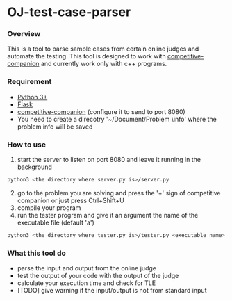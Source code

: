 # OJ-test-case-parser

### Overview
This is a tool to parse sample cases from certain online judges and automate the testing. This tool is designed to work 
with [competitive-companion](https://github.com/jmerle/competitive-companion) and currently work only with c++ programs.

### Requirement
- [Python 3+](https://www.python.org/)
- [Flask](http://flask.pocoo.org/)
- [competitive-companion](https://github.com/jmerle/competitive-companion) (configure it to send to port 8080)
- You need to create a direcotry '~/Document/Problem \info' where the problem info will be saved

### How to use
1. start the server to listen on port 8080 and leave it running in the background
```bash
python3 <the directory where server.py is>/server.py
```
2. go to the problem you are solving and press the '+' sign of competitive companion or just press Ctrl+Shift+U
3. compile your program
4. run the tester program and give it an argument the name of the executable file (default 'a')
```bash
python3 <the directory where tester.py is>/tester.py <executable name>
```
### What this tool do
- parse the input and output from the online judge
- test the output of your code with the output of the judge
- calculate your execution time and check for TLE
- [TODO] give warning if the input/output is not from standard input
